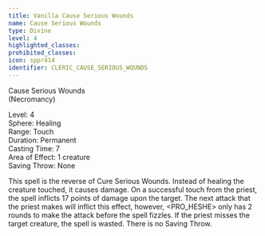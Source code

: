 ```yaml
---
title: Vanilla Cause Serious Wounds
name: Cause Serious Wounds
type: Divine
level: 4
highlighted_classes: 
prohibited_classes: 
icon: sppr414
identifier: CLERIC_CAUSE_SERIOUS_WOUNDS
---
```

Cause Serious Wounds  
(Necromancy)  
  
Level: 4  
Sphere: Healing   
Range: Touch   
Duration: Permanent   
Casting Time: 7   
Area of Effect: 1 creature   
Saving Throw: None   
  
This spell is the reverse of Cure Serious Wounds. Instead of healing the creature touched, it causes damage. On a successful touch from the priest, the spell inflicts 17 points of damage upon the target. The next attack that the priest makes will inflict this effect, however, &lt;PRO_HESHE&gt; only has 2 rounds to make the attack before the spell fizzles. If the priest misses the target creature, the spell is wasted. There is no Saving Throw.  
